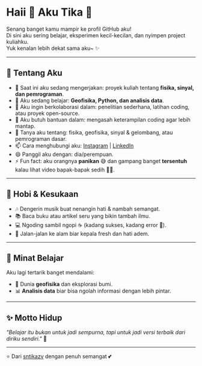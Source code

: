 # Haii 👋 Aku Tika 🌸  

Senang banget kamu mampir ke profil GitHub aku!  
Di sini aku sering belajar, eksperimen kecil-kecilan, dan nyimpen project kuliahku.  
Yuk kenalan lebih dekat sama aku~ ✨  

---

## 🌷 Tentang Aku
- 🔭 Saat ini aku sedang mengerjakan: proyek kuliah tentang **fisika, sinyal, dan pemrograman**.  
- 🌱 Aku sedang belajar: **Geofisika, Python, dan analisis data**.  
- 👯 Aku ingin berkolaborasi dalam: penelitian sederhana, latihan coding, atau proyek open-source.  
- 🤔 Aku butuh bantuan dalam: mengasah keterampilan coding agar lebih mantap.  
- 💬 Tanya aku tentang: fisika, geofisika, sinyal & gelombang, atau pemrograman dasar.  
- 📫 Cara menghubungi aku: [Instagram](https://instagram.com/username) | [LinkedIn](https://linkedin.com/in/username)  
- 😄 Panggil aku dengan: dia/perempuan.  
- ⚡ Fun fact: aku orangnya **panikan** 😅 dan gampang banget **tersentuh** kalau lihat video bapak-bapak sedih 🥺💖.  

---

## 💖 Hobi & Kesukaan
- 🎶 Dengerin musik buat nenangin hati & nambah semangat.  
- 📚 Baca buku atau artikel seru yang bikin tambah ilmu.  
- 💻 Ngoding sambil ngopi ☕ (kadang sukses, kadang error 🤭).  
- 🌿 Jalan-jalan ke alam biar kepala fresh dan hati adem.  

---

## 🌱 Minat Belajar
Aku lagi tertarik banget mendalami:  
- 🔬 Dunia **geofisika** dan eksplorasi bumi.  
- 📊 **Analisis data** biar bisa ngolah informasi dengan lebih pintar.   

---

## ✨ Motto Hidup
_"Belajar itu bukan untuk jadi sempurna, tapi untuk jadi versi terbaik dari diriku sendiri."_ 🌸  

---

⭐️ Dari [sntikazv](https://github.com/sntikazv) dengan penuh semangat 💕
